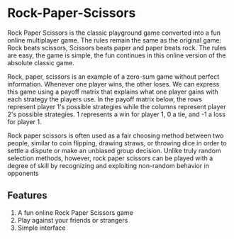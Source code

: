 # Rock-Paper-Scissors
Rock Paper Scissors is the classic playground game converted into a fun online multiplayer game. 
The rules remain the same as the original game: Rock beats scissors, Scissors beats paper and paper beats rock. The rules are easy, the game is simple, the fun continues in this online version of the absolute classic game.

Rock, paper, scissors is an example of a zero-sum game without perfect information. Whenever one player wins, the other loses. We can express this game using a payoff matrix that explains what one player gains with each strategy the players use. In the payoff matrix below, the rows represent player 1's possible strategies while the columns represent player 2's possible strategies. 1 represents a win for player 1, 0 a tie, and -1 a loss for player 1.

Rock paper scissors is often used as a fair choosing method between two people, similar to coin flipping, drawing straws, or throwing dice in order to settle a dispute or make an unbiased group decision. Unlike truly random selection methods, however, rock paper scissors can be played with a degree of skill by recognizing and exploiting non-random behavior in opponents

## Features
1. A fun online Rock Paper Scissors game
2. Play against your friends or strangers
3. Simple interface



